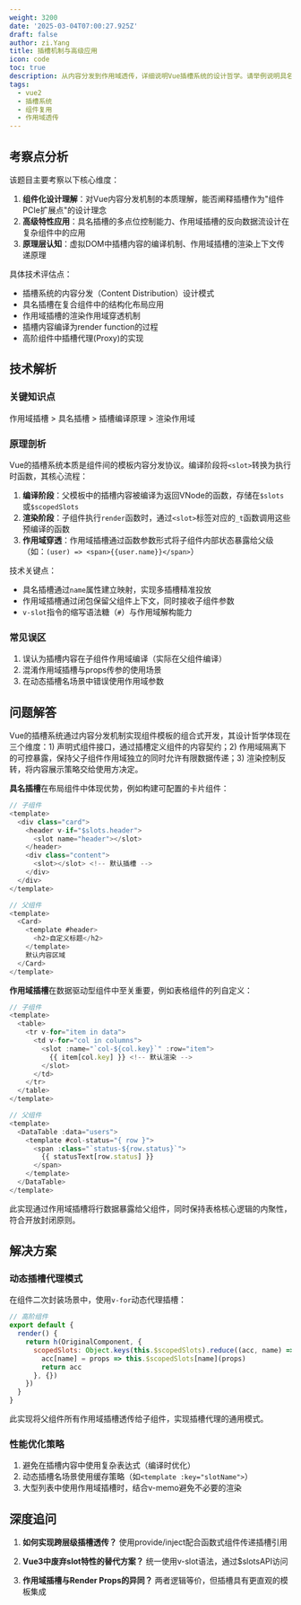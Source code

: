 ```yaml
---
weight: 3200
date: '2025-03-04T07:00:27.925Z'
draft: false
author: zi.Yang
title: 插槽机制与高级应用
icon: code
toc: true
description: 从内容分发到作用域透传，详细说明Vue插槽系统的设计哲学。请举例说明具名插槽、作用域插槽在构建高阶组件时的特殊应用场景及其实现原理。
tags:
  - vue2
  - 插槽系统
  - 组件复用
  - 作用域透传
---
```




## 考察点分析

该题目主要考察以下核心维度：

1. **组件化设计理解**：对Vue内容分发机制的本质理解，能否阐释插槽作为"组件PCIe扩展点"的设计理念
2. **高级特性应用**：具名插槽的多点位控制能力、作用域插槽的反向数据流设计在复杂组件中的应用
3. **原理层认知**：虚拟DOM中插槽内容的编译机制、作用域插槽的渲染上下文传递原理

具体技术评估点：

- 插槽系统的内容分发（Content Distribution）设计模式
- 具名插槽在复合组件中的结构化布局应用
- 作用域插槽的渲染作用域穿透机制
- 插槽内容编译为render function的过程
- 高阶组件中插槽代理(Proxy)的实现

## 技术解析

### 关键知识点

作用域插槽 > 具名插槽 > 插槽编译原理 > 渲染作用域

### 原理剖析

Vue的插槽系统本质是组件间的模板内容分发协议。编译阶段将`<slot>`转换为执行时函数，其核心流程：

1. **编译阶段**：父模板中的插槽内容被编译为返回VNode的函数，存储在`$slots`或`$scopedSlots`
2. **渲染阶段**：子组件执行`render`函数时，通过`<slot>`标签对应的`_t`函数调用这些预编译的函数
3. **作用域穿透**：作用域插槽通过函数参数形式将子组件内部状态暴露给父级（如：`(user) => <span>{{user.name}}</span>`）

技术关键点：

- 具名插槽通过`name`属性建立映射，实现多插槽精准投放
- 作用域插槽通过闭包保留父组件上下文，同时接收子组件参数
- `v-slot`指令的缩写语法糖（`#`）与作用域解构能力

### 常见误区

1. 误认为插槽内容在子组件作用域编译（实际在父组件编译）
2. 混淆作用域插槽与props传参的使用场景
3. 在动态插槽名场景中错误使用作用域参数

## 问题解答

Vue的插槽系统通过内容分发机制实现组件模板的组合式开发，其设计哲学体现在三个维度：1) 声明式组件接口，通过插槽定义组件的内容契约；2) 作用域隔离下的可控暴露，保持父子组件作用域独立的同时允许有限数据传递；3) 渲染控制反转，将内容展示策略交给使用方决定。

**具名插槽**在布局组件中体现优势，例如构建可配置的卡片组件：

```javascript
// 子组件
<template>
  <div class="card">
    <header v-if="$slots.header">
      <slot name="header"></slot>
    </header>
    <div class="content">
      <slot></slot> <!-- 默认插槽 -->
    </div>
  </div>
</template>

// 父组件
<template>
  <Card>
    <template #header>
      <h2>自定义标题</h2>
    </template>
    默认内容区域
  </Card>
</template>
```

**作用域插槽**在数据驱动型组件中至关重要，例如表格组件的列自定义：

```javascript
// 子组件
<template>
  <table>
    <tr v-for="item in data">
      <td v-for="col in columns">
        <slot :name="`col-${col.key}`" :row="item">
          {{ item[col.key] }} <!-- 默认渲染 -->
        </slot>
      </td>
    </tr>
  </table>
</template>

// 父组件
<template>
  <DataTable :data="users">
    <template #col-status="{ row }">
      <span :class="`status-${row.status}`">
        {{ statusText[row.status] }}
      </span>
    </template>
  </DataTable>
</template>
```

此实现通过作用域插槽将行数据暴露给父组件，同时保持表格核心逻辑的内聚性，符合开放封闭原则。

## 解决方案

### 动态插槽代理模式

在组件二次封装场景中，使用`v-for`动态代理插槽：

```javascript
// 高阶组件
export default {
  render() {
    return h(OriginalComponent, {
      scopedSlots: Object.keys(this.$scopedSlots).reduce((acc, name) => {
        acc[name] = props => this.$scopedSlots[name](props)
        return acc
      }, {})
    })
  }
}
```

此实现将父组件所有作用域插槽透传给子组件，实现插槽代理的通用模式。

### 性能优化策略

1. 避免在插槽内容中使用复杂表达式（编译时优化）
2. 动态插槽名场景使用缓存策略（如`<template :key="slotName">`）
3. 大型列表中使用作用域插槽时，结合v-memo避免不必要的渲染

## 深度追问

1. **如何实现跨层级插槽透传？**
   使用provide/inject配合函数式组件传递插槽引用

2. **Vue3中废弃slot特性的替代方案？**
   统一使用v-slot语法，通过$slotsAPI访问

3. **作用域插槽与Render Props的异同？**
   两者逻辑等价，但插槽具有更直观的模板集成
